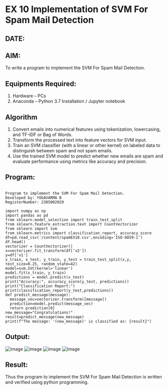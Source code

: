 # EX 10 Implementation of SVM For Spam Mail Detection
## DATE:
## AIM:
To write a program to implement the SVM For Spam Mail Detection.

## Equipments Required:
1. Hardware – PCs
2. Anaconda – Python 3.7 Installation / Jupyter notebook

## Algorithm
1. Convert emails into numerical features using tokenization, lowercasing, and TF-IDF or Bag of Words.
2. Transform the processed text into feature vectors for SVM input.
3. Train an SVM classifier (with a linear or other kernel) on labeled data to distinguish between spam and not spam emails.
4. Use the trained SVM model to predict whether new emails are spam and evaluate performance using metrics like accuracy and precision.
## Program:
```

Program to implement the SVM For Spam Mail Detection.
Developed by: YOGAVARMA B
RegisterNumber: 2305002029

import numpy as np
import pandas as pd
from sklearn.model_selection import train_test_split
from sklearn.feature_extraction.text import CountVectorizer
from sklearn import svm
from sklearn.metrics import classification_report, accuracy_score
df=pd.read_csv('/content/spamEX10.csv',encoding='ISO-8859-1')
df.head()
vectorizer = CountVectorizer()
x=vectorizer.fit_transform(df['v2'])
y=df['v1']
x_train, x_test, y_train, y_test = train_test_split(x,y, test_size=0.25, random_state=42)
model=svm.SVC(kernel='linear')
model.fit(x_train, y_train)
predictions = model.predict(x_test)
print("Accuracy:", accuracy_score(y_test, predictions))
print("Classification Report:")
print(classification_report(y_test,predictions))
def predict_message(message):
  message_vec=vectorizer.transform([message])
  prediction=model.predict(message_vec)
  return prediction[0]
new_message="Congratulations!"
result=predict_message(new_message)
print(f"The message: '(new_message)' is classified as: {result}")

```

## Output:
![image](https://github.com/user-attachments/assets/c2deb261-cea2-4dd6-b70c-ad729b74a0a7)
![image](https://github.com/user-attachments/assets/b56a71da-f913-4509-9fde-4643d426edd4)
![image](https://github.com/user-attachments/assets/06eb51b2-426a-4015-aeef-9e8bc8903687)
![image](https://github.com/user-attachments/assets/2d72c247-693b-4a14-9ec4-12b90406b4ac)



## Result:
Thus the program to implement the SVM For Spam Mail Detection is written and verified using python programming.
